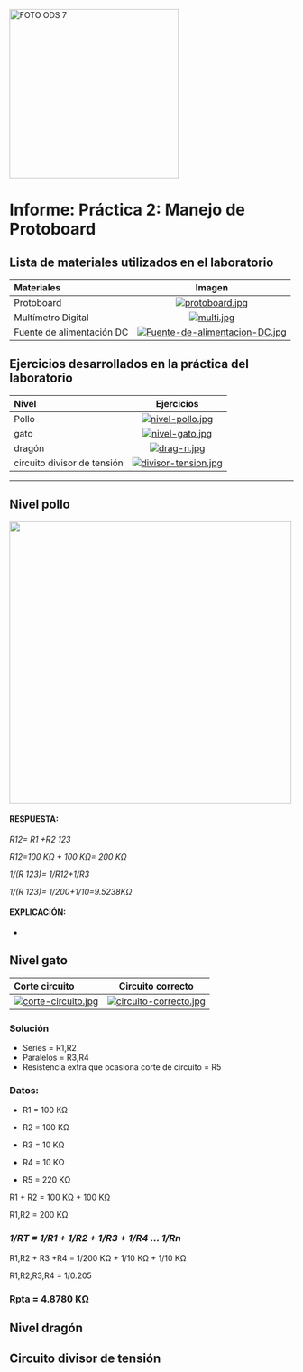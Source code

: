 <p align="left">
  <img src="https://encrypted-tbn0.gstatic.com/images?q=tbn:ANd9GcTEI20tmIrrk8sp9_ZQvo1LTBoY2j2L-kia2eLk-UBd8_e6mGZAo09hhWC-mLhtxw-Olg&usqp=CAU" alt="FOTO ODS 7" width="300px" />
</p>

# Informe: Práctica 2: Manejo de Protoboard

                
## Lista de materiales utilizados en el laboratorio


| Materiales  |  Imagen  | 
| :------------ |:---------------:| 
| Protoboard | [![protoboard.jpg](https://i.postimg.cc/HLcsxgBL/protoboard.jpg)](https://postimg.cc/gwpPSf99)|
| Multímetro Digital | [![multi.jpg](https://i.postimg.cc/L6GdmRts/multi.jpg)](https://postimg.cc/nCKS1yw8) |
| Fuente de alimentación DC | [![Fuente-de-alimentacion-DC.jpg](https://i.postimg.cc/Hk3hVg55/Fuente-de-alimentacion-DC.jpg)](https://postimg.cc/k26cpLTX) | 


## Ejercicios desarrollados en la práctica del laboratorio

| Nivel | Ejercicios  | 
| :------------ |:---------------:| 
| Pollo |[![nivel-pollo.jpg](https://i.postimg.cc/brzZd5ZF/nivel-pollo.jpg)](https://postimg.cc/34c8cnCg)
| gato| [![nivel-gato.jpg](https://i.postimg.cc/Z5ZJmNyV/nivel-gato.jpg)](https://postimg.cc/bs67Hsgt)
| dragón| [![drag-n.jpg](https://i.postimg.cc/3wzSMPLp/drag-n.jpg)](https://postimg.cc/Ffgg3nXs)
| circuito divisor de tensión | [![divisor-tension.jpg](https://i.postimg.cc/MHQfCBjz/divisor-tension.jpg)](https://postimg.cc/SYmK8JrP)
                
----

## Nivel pollo

<p align="left">
  <img src="https://i.postimg.cc/K8vy9QDP/nivel-pollo-ejerc.jpg)](https://postimg.cc/4mMMy6My)" width="500px" />
</p>

#### RESPUESTA: ####

*R12= R1 +R2 123*

*R12=100 KΩ + 100 KΩ= 200 KΩ*

*1/(R 123)=  1/R12+1/R3*

*1/(R 123)=  1/200+1/10=9.5238KΩ*

#### EXPLICACIÓN: ####
*

## Nivel gato

| Corte circuito  | Circuito correcto  | 
| :------------ |:---------------:| 
| [![corte-circuito.jpg](https://i.postimg.cc/3RCjwRjX/corte-circuito.jpg)](https://postimg.cc/G8tT7b5t)    | [![circuito-correcto.jpg](https://i.postimg.cc/SNwnw4Ck/circuito-correcto.jpg)](https://postimg.cc/jL4q7GMF)|

### Solución

* Series = R1,R2 
* Paralelos = R3,R4 
* Resistencia extra que ocasiona corte de circuito = R5

  

### Datos:
* R1 = 100 KΩ

* R2 = 100 KΩ 

* R3 = 10 KΩ

* R4 = 10 KΩ

* R5 = 220 KΩ

R1 + R2 = 100 KΩ + 100 KΩ

R1,R2   = 200 KΩ


### *1/RT = 1/R1 + 1/R2 + 1/R3 + 1/R4 ... 1/Rn*

R1,R2 + R3 +R4 = 1/200 KΩ + 1/10 KΩ + 1/10 KΩ

R1,R2,R3,R4    = 1/0.205

### Rpta = 4.8780 KΩ




## Nivel dragón

## Circuito divisor de tensión





